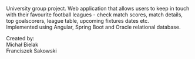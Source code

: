 University group project. 
Web application that allows users to keep in touch with their favourite football leagues - check match scores, match details, top goalscorers, league table, upcoming fixtures dates etc.  
Implemented using Angular, Spring Boot and Oracle relational database.

Created by:  
Michał Bielak   
Franciszek Sakowski
